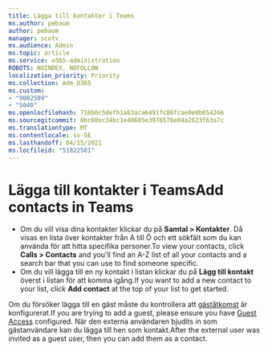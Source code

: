 ```yaml
---
title: Lägga till kontakter i Teams
ms.author: pebaum
author: pebaum
manager: scotv
ms.audience: Admin
ms.topic: article
ms.service: o365-administration
ROBOTS: NOINDEX, NOFOLLOW
localization_priority: Priority
ms.collection: Adm_O365
ms.custom:
- "9002509"
- "5040"
ms.openlocfilehash: 716b0c5defb1a83aca6491fc86fcae0e0b654266
ms.sourcegitcommit: 8bc60ec34bc1e40685e3976576e04a2623f63a7c
ms.translationtype: MT
ms.contentlocale: sv-SE
ms.lasthandoff: 04/15/2021
ms.locfileid: "51822581"
---
```

# <a name="add-contacts-in-teams"></a><span data-ttu-id="de94b-102">Lägga till kontakter i Teams</span><span class="sxs-lookup"><span data-stu-id="de94b-102">Add contacts in Teams</span></span>

- <span data-ttu-id="de94b-103">Om du vill visa dina kontakter klickar du på **Samtal > Kontakter**. Då visas en lista över kontakter från A till Ö och ett sökfält som du kan använda för att hitta specifika personer.</span><span class="sxs-lookup"><span data-stu-id="de94b-103">To view your contacts, click **Calls > Contacts** and you'll find an A-Z list of all your contacts and a search bar that you can use to find someone specific.</span></span> 
- <span data-ttu-id="de94b-104">Om du vill lägga till en ny kontakt i listan klickar du på **Lägg till kontakt** överst i listan för att komma igång.</span><span class="sxs-lookup"><span data-stu-id="de94b-104">If you want to add a new contact to your list, click **Add contact** at the top of your list to get started.</span></span>

<span data-ttu-id="de94b-105">Om du försöker lägga till en gäst måste du kontrollera att [gäståtkomst](https://docs.microsoft.com/microsoftteams/set-up-guests) är konfigurerat.</span><span class="sxs-lookup"><span data-stu-id="de94b-105">If you are trying to add a guest, please ensure you have [Guest Access](https://docs.microsoft.com/microsoftteams/set-up-guests) configured.</span></span> <span data-ttu-id="de94b-106">När den externa användaren bjudits in som gästanvändare kan du lägga till hen som kontakt.</span><span class="sxs-lookup"><span data-stu-id="de94b-106">After the external user was invited as a guest user, then you can add them as a contact.</span></span>
